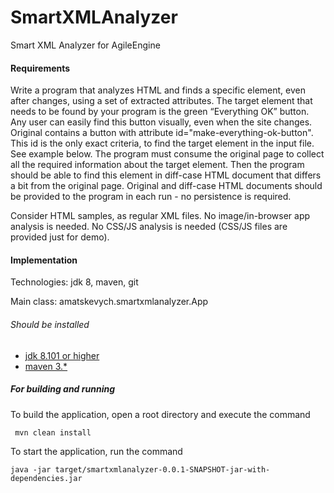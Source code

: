 # SmartXMLAnalyzer
Smart XML Analyzer for AgileEngine

#### Requirements
Write a program that analyzes HTML and finds a specific element, even after changes, using a set of extracted attributes. 
The target element that needs to be found by your program is the green “Everything OK” button.
Any user can easily find this button visually, even when the site changes. Original contains a button with attribute
id="make-everything-ok-button". This id is the only exact criteria, to find the target element in the input file.
See example below.
The program must consume the original page to collect all the required information about the target element.
Then the program should be able to find this element in diff-case HTML document that differs a bit from the original
page. Original and diff-case HTML documents should be provided to the program in each run - no persistence is required.

Consider HTML samples, as regular XML files. No image/in-browser app analysis is needed. No CSS/JS analysis is needed
(CSS/JS files are provided just for demo).

#### Implementation

Technologies: jdk 8, maven, git

Main class: amatskevych.smartxmlanalyzer.App


###### Should be installed ###

* [jdk 8.101 or higher](www.oracle.com/technetwork/java/javase/downloads/jdk8-downloads-2133151.html)
* [maven 3.*](http://maven.apache.org/install.html)

##### For building and running ###

To build the application, open a root directory and execute the command
```
 mvn clean install
```
To start the application, run the command 

```
java -jar target/smartxmlanalyzer-0.0.1-SNAPSHOT-jar-with-dependencies.jar
```
